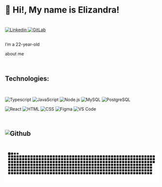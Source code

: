 <h1 align="left">💙 Hi!, My name is  Elizandra!</h1>

###


<br>

<a href="https://www.linkedin.com/in/elizandra-maria-a17551278/" target="_blank">
  <img alt="Linkedin" src="https://img.shields.io/badge/LinkedIn-0077B5?style=for-the-badge&logo=linkedin&logoColor=white" />
</a> 
<a href="https://github.com/Elizandrxm" target="_blank">
  <img alt="GitLab" src="https://img.shields.io/badge/GitLab-330F63?style=for-the-badge&logo=gitlab&logoColor=white" />
</a>  
<br>
<br>
<p align="left"> 
  I’m a 22-year-old

about me 
</p>

<br>

<h2>Technologies: </h2>

<br>

<img alt="Typescript" src="https://img.shields.io/badge/TypeScript-007ACC?style=for-the-badge&logo=typescript&logoColor=white" /> <img alt="JavaScript" src="https://img.shields.io/badge/JavaScript-F7DF1E?style=for-the-badge&logo=javascript&logoColor=black" /> <img alt="Node.js" src="https://img.shields.io/badge/Node.js-43853D?style=for-the-badge&logo=node.js&logoColor=white" /> <img alt="MySQL" src="https://img.shields.io/badge/MySQL-00000F?style=for-the-badge&logo=mysql&logoColor=white"> <img alt="PostgreSQL" src="https://img.shields.io/badge/PostgreSQL-316192?style=for-the-badge&logo=postgresql&logoColor=white" />

<img alt="React" src="https://img.shields.io/badge/React-20232A?style=for-the-badge&logo=react&logoColor=61DAFB" /> <img alt="HTML" src="https://img.shields.io/badge/HTML5-E34F26?style=for-the-badge&logo=html5&logoColor=white" /> <img alt="CSS" src="https://img.shields.io/badge/CSS3-1572B6?style=for-the-badge&logo=css3&logoColor=white" />  <img alt="Figma" src="https://img.shields.io/badge/Figma-F24E1E?style=for-the-badge&logo=figma&logoColor=white" /> <img alt="VS Code" src="https://img.shields.io/badge/Visual_Studio_Code-0078D4?style=for-the-badge&logo=visual%20studio%20code&logoColor=white" />  

<br>

<h2>  
  <img alt="Github" src="https://img.shields.io/badge/GitHub-100000?style=for-the-badge&logo=github&logoColor=white" /> 
</h2>

###


<br clear="both">

<img src="https://raw.githubusercontent.com/elizandrxm/elizandrxm/output/snake.svg" alt="Snake animation" />

###
